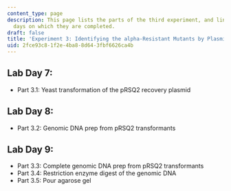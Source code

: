 ```yaml
---
content_type: page
description: This page lists the parts of the third experiment, and links to the lab
  days on which they are completed.
draft: false
title: 'Experiment 3: Identifying the alpha-Resistant Mutants by Plasmid Recovery'
uid: 2fce93c8-1f2e-4ba8-8d64-3fbf6626ca4b
---
```

## Lab Day 7:

- Part 3.1: Yeast transformation of the pRSQ2 recovery plasmid

## Lab Day 8:

- Part 3.2: Genomic DNA prep from pRSQ2 transformants

## Lab Day 9:

- Part 3.3: Complete genomic DNA prep from pRSQ2 transformants
- Part 3.4: Restriction enzyme digest of the genomic DNA
- Part 3.5: Pour agarose gel